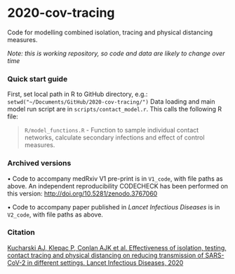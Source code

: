 # 2020-cov-tracing

Code for modelling combined isolation, tracing and physical distancing measures. 

_Note: this is working repository, so code and data are likely to change over time_

### Quick start guide

First, set local path in R to GitHub directory, e.g.:
`
setwd("~/Documents/GitHub/2020-cov-tracing/")
`
Data loading and main model run script are in `scripts/contact_model.r`. This calls the following R file:

> `R/model_functions.R` - Function to sample individual contact networks, calculate secondary infections and effect of control measures.

### Archived versions

• Code to accompany medRxiv V1 pre-print is in `V1_code`, with file paths as above. An independent reproducibility CODECHECK has been performed on this version: http://doi.org/10.5281/zenodo.3767060

• Code to accompany paper published in _Lancet Infectious Diseases_ is in `V2_code`, with file paths as above.

### Citation

[Kucharski AJ, Klepac P, Conlan AJK et al. Effectiveness of isolation, testing, contact tracing and physical distancing on reducing transmission of SARS-CoV-2 in different settings. Lancet Infectious Diseases, 2020](https://www.thelancet.com/journals/laninf/article/PIIS1473-3099(20)30457-6/fulltext)